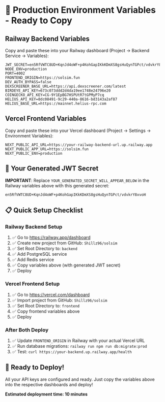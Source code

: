 # 🔐 Production Environment Variables - Ready to Copy

## Railway Backend Variables

Copy and paste these into your Railway dashboard (Project → Backend Service → Variables):

```
JWT_SECRET=en5RfVWTC8UD+KqnJd4oWF+p4KohGapIKkKDmXS8gsHuQynTGPct/vdvkrY8xvoH
NODE_ENV=production
PORT=4002
FRONTEND_ORIGIN=https://solsim.fun
DEV_AUTH_BYPASS=false
DEXSCREENER_BASE_URL=https://api.dexscreener.com/latest
BIRDEYE_API_KEY=673c073ddd2d4da19ee1748e24796e20
COINGECKO_API_KEY=CG-9Y1EpBG7HSPUtR7tGPMyP7cq
HELIUS_API_KEY=8dc08491-9c29-440a-8616-bd3143a2af87
HELIUS_BASE_URL=https://mainnet.helius-rpc.com
```

## Vercel Frontend Variables

Copy and paste these into your Vercel dashboard (Project → Settings → Environment Variables):

```
NEXT_PUBLIC_API_URL=https://your-railway-backend-url.up.railway.app
NEXT_PUBLIC_APP_URL=https://solsim.fun
NEXT_PUBLIC_ENV=production
```

## 🔑 Your Generated JWT Secret

**IMPORTANT**: Replace `YOUR_GENERATED_SECRET_WILL_APPEAR_BELOW` in the Railway variables above with this generated secret:

```
en5RfVWTC8UD+KqnJd4oWF+p4KohGapIKkKDmXS8gsHuQynTGPct/vdvkrY8xvoH
```

## 📋 Quick Setup Checklist

### Railway Backend Setup
1. ✅ Go to https://railway.app/dashboard
2. ✅ Create new project from GitHub: `Shillz96/solsim`
3. ✅ Set Root Directory to: `backend`
4. ✅ Add PostgreSQL service
5. ✅ Add Redis service
6. ✅ Copy variables above (with generated JWT secret)
7. ✅ Deploy

### Vercel Frontend Setup
1. ✅ Go to https://vercel.com/dashboard
2. ✅ Import project from GitHub: `Shillz96/solsim`
3. ✅ Set Root Directory to: `frontend`
4. ✅ Copy frontend variables above
5. ✅ Deploy

### After Both Deploy
1. ✅ Update `FRONTEND_ORIGIN` in Railway with your actual Vercel URL
2. ✅ Run database migrations: `railway run npm run db:migrate:prod`
3. ✅ Test: `curl https://your-backend.up.railway.app/health`

## 🚀 Ready to Deploy!

All your API keys are configured and ready. Just copy the variables above into the respective dashboards and deploy!

**Estimated deployment time: 10 minutes**
